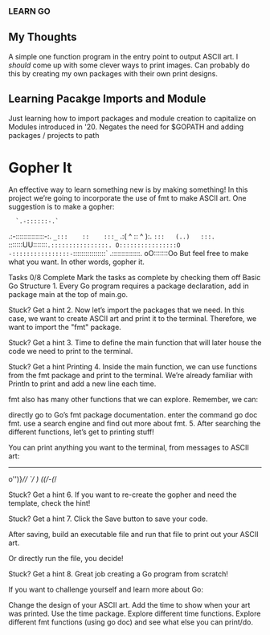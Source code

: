### LEARN GO

## My Thoughts
A simple one function program in the entry point to output ASCII art. I <em>should</em> come up with some clever
ways to print images. Can probably do this by creating my own packages with their own print designs.

## Learning Pacakge Imports and Module
Just learning how to import packages and module creation to capitalize on Modules introduced in '20. Negates the need
for $GOPATH and adding packages / projects to path

# Gopher It
An effective way to learn something new is by making something! In this project we’re going to incorporate the use of fmt to make ASCII art. One suggestion is to make a gopher:

      `.-::::::-.`
  .:-::::::::::::::-:.
  `_:::    ::    :::_`
   .:( ^   :: ^   ):.
   `:::   (..)   :::.
   `:::::::UU:::::::`
   .::::::::::::::::.
   O::::::::::::::::O
   -::::::::::::::::-
   `::::::::::::::::`
    .::::::::::::::.
      oO:::::::Oo
But feel free to make what you want. In other words, gopher it.

Tasks
0/8 Complete
Mark the tasks as complete by checking them off
Basic Go Structure
1.
Every Go program requires a package declaration, add in package main at the top of main.go.


Stuck? Get a hint
2.
Now let’s import the packages that we need. In this case, we want to create ASCII art and print it to the terminal. Therefore, we want to import the "fmt" package.


Stuck? Get a hint
3.
Time to define the main function that will later house the code we need to print to the terminal.


Stuck? Get a hint
Printing
4.
Inside the main function, we can use functions from the fmt package and print to the terminal. We’re already familiar with Println to print and add a new line each time.

fmt also has many other functions that we can explore. Remember, we can:

directly go to Go’s fmt package documentation.
enter the command go doc fmt.
use a search engine and find out more about fmt.
5.
After searching the different functions, let’s get to printing stuff!

You can print anything you want to the terminal, from messages to ASCII art:

  __      _
o'')}____//
 `_/      )
 (_(_/-(_/

Stuck? Get a hint
6.
If you want to re-create the gopher and need the template, check the hint!


Stuck? Get a hint
7.
Click the Save button to save your code.

After saving, build an executable file and run that file to print out your ASCII art.

Or directly run the file, you decide!


Stuck? Get a hint
8.
Great job creating a Go program from scratch!

If you want to challenge yourself and learn more about Go:

Change the design of your ASCII art.
Add the time to show when your art was printed.
Use the time package.
Explore different time functions.
Explore different fmt functions (using go doc) and see what else you can print/do.